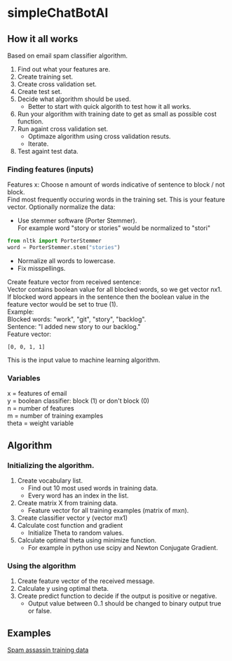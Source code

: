 # simpleChatBotAI

## How it all works
Based on email spam classifier algorithm.

1. Find out what your features are.
2. Create training set.
3. Create cross validation set.
4. Create test set.
5. Decide what algorithm should be used.
   * Better to start with quick algorith to test how it all works.
6. Run your algorithm with training date to get as small as possible cost function.
7. Run againt cross validation set.
   * Optimaze algorithm using cross validation resuts.
   * Iterate.
8. Test againt test data.

### Finding features (inputs)

Features x: Choose n amount of words indicative of sentence to block / not block.  
Find most frequently occuring words in the training set. This is your feature vector.
Optionally normalize the data:
* Use stemmer software (Porter Stemmer).  
  For example word "story or stories" would be normalized to "stori"  
```python
from nltk import PorterStemmer
word = PorterStemmer.stem("stories")
```
* Normalize all words to lowercase.
* Fix misspellings.

Create feature vector from received sentence:  
Vector contains boolean value for all blocked words, so we get vector nx1.  
If blocked word appears in the sentence then the boolean value in the feature vector would be set to true (1).  
Example:  
Blocked words: "work", "git", "story", "backlog".  
Sentence: "I added new story to our backlog."  
Feature vector:  

	[0, 0, 1, 1]  

This is the input value to machine learning algorithm.  

### Variables
x = features of email  
y = boolean classifier: block (1) or don't block (0)  
n = number of features  
m = number of training examples  
theta =  weight variable

## Algorithm
### Initializing the algorithm.
1. Create vocabulary list.
   * Find out 10 most used words in training data.
   * Every word has an index in the list.
2. Create matrix X from training data.
   * Feature vector for all training examples (matrix of mxn).
3. Create classifier vector y (vector mx1)
4. Calculate cost function and gradient
   * Initialize Theta to random values.
5. Calculate optimal theta using minimize function.
   * For example in python use scipy and Newton Conjugate Gradient.

### Using the algorithm
1. Create feature vector of the received message.
2. Calculate y using optimal theta.
3. Create predict function to decide if the output is positive or negative.
   * Output value between 0..1 should be changed to binary output true or false.

## Examples
[Spam assassin training data](http://spamassassin.apache.org/old/publiccorpus/)


